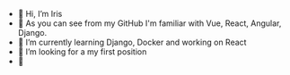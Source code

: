 - 👋 Hi, I’m Iris
- 👀 As you can see from my GitHub I'm familiar with Vue, React, Angular, Django.
- 🌱 I’m currently learning Django, Docker and working on React
- 💞️ I’m looking for a my first position
- 🙉 

<!---
irisri/irisri is a ✨ special ✨ repository because its `README.md` (this file) appears on your GitHub profile.
You can click the Preview link to take a look at your changes.
--->
